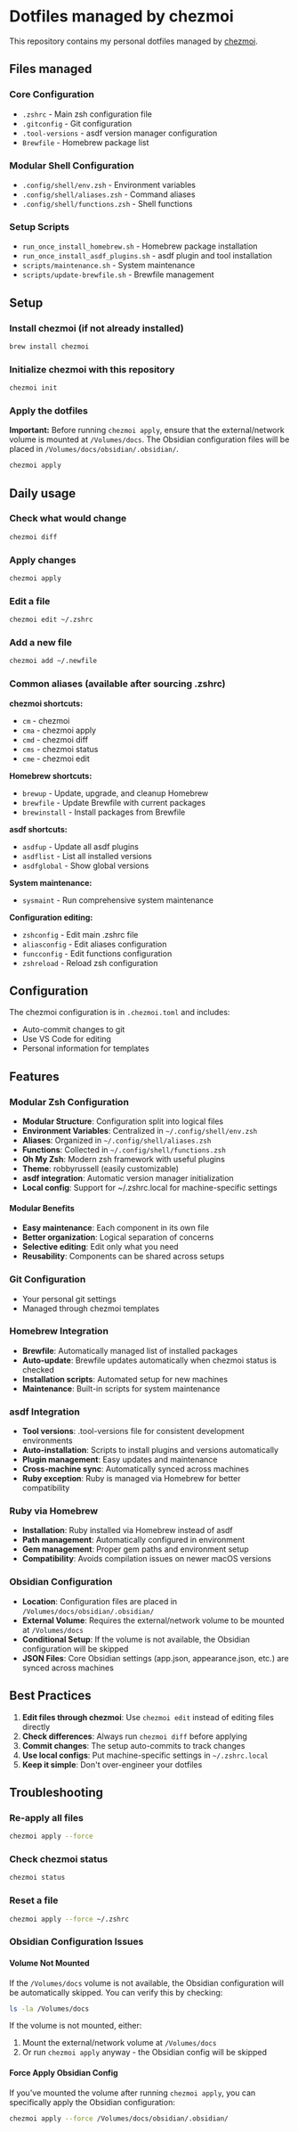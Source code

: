 # Dotfiles managed by chezmoi

This repository contains my personal dotfiles managed by [chezmoi](https://www.chezmoi.io/).

## Files managed

### Core Configuration
- `.zshrc` - Main zsh configuration file
- `.gitconfig` - Git configuration
- `.tool-versions` - asdf version manager configuration
- `Brewfile` - Homebrew package list

### Modular Shell Configuration
- `.config/shell/env.zsh` - Environment variables
- `.config/shell/aliases.zsh` - Command aliases
- `.config/shell/functions.zsh` - Shell functions

### Setup Scripts
- `run_once_install_homebrew.sh` - Homebrew package installation
- `run_once_install_asdf_plugins.sh` - asdf plugin and tool installation
- `scripts/maintenance.sh` - System maintenance
- `scripts/update-brewfile.sh` - Brewfile management

## Setup

### Install chezmoi (if not already installed)

```bash
brew install chezmoi
```

### Initialize chezmoi with this repository

```bash
chezmoi init
```

### Apply the dotfiles

**Important:** Before running `chezmoi apply`, ensure that the external/network volume is mounted at `/Volumes/docs`. The Obsidian configuration files will be placed in `/Volumes/docs/obsidian/.obsidian/`.

```bash
chezmoi apply
```

## Daily usage

### Check what would change

```bash
chezmoi diff
```

### Apply changes

```bash
chezmoi apply
```

### Edit a file

```bash
chezmoi edit ~/.zshrc
```

### Add a new file

```bash
chezmoi add ~/.newfile
```

### Common aliases (available after sourcing .zshrc)

**chezmoi shortcuts:**
- `cm` - chezmoi
- `cma` - chezmoi apply
- `cmd` - chezmoi diff
- `cms` - chezmoi status
- `cme` - chezmoi edit

**Homebrew shortcuts:**
- `brewup` - Update, upgrade, and cleanup Homebrew
- `brewfile` - Update Brewfile with current packages
- `brewinstall` - Install packages from Brewfile

**asdf shortcuts:**
- `asdfup` - Update all asdf plugins
- `asdflist` - List all installed versions
- `asdfglobal` - Show global versions

**System maintenance:**
- `sysmaint` - Run comprehensive system maintenance

**Configuration editing:**
- `zshconfig` - Edit main .zshrc file
- `aliasconfig` - Edit aliases configuration
- `funcconfig` - Edit functions configuration
- `zshreload` - Reload zsh configuration

## Configuration

The chezmoi configuration is in `.chezmoi.toml` and includes:
- Auto-commit changes to git
- Use VS Code for editing
- Personal information for templates

## Features

### Modular Zsh Configuration

- **Modular Structure**: Configuration split into logical files
- **Environment Variables**: Centralized in `~/.config/shell/env.zsh`
- **Aliases**: Organized in `~/.config/shell/aliases.zsh`
- **Functions**: Collected in `~/.config/shell/functions.zsh`
- **Oh My Zsh**: Modern zsh framework with useful plugins
- **Theme**: robbyrussell (easily customizable)
- **asdf integration**: Automatic version manager initialization
- **Local config**: Support for ~/.zshrc.local for machine-specific settings

#### Modular Benefits
- **Easy maintenance**: Each component in its own file
- **Better organization**: Logical separation of concerns
- **Selective editing**: Edit only what you need
- **Reusability**: Components can be shared across setups

### Git Configuration

- Your personal git settings
- Managed through chezmoi templates

### Homebrew Integration

- **Brewfile**: Automatically managed list of installed packages
- **Auto-update**: Brewfile updates automatically when chezmoi status is checked
- **Installation scripts**: Automated setup for new machines
- **Maintenance**: Built-in scripts for system maintenance

### asdf Integration

- **Tool versions**: .tool-versions file for consistent development environments
- **Auto-installation**: Scripts to install plugins and versions automatically
- **Plugin management**: Easy updates and maintenance
- **Cross-machine sync**: Automatically synced across machines
- **Ruby exception**: Ruby is managed via Homebrew for better compatibility

### Ruby via Homebrew

- **Installation**: Ruby installed via Homebrew instead of asdf
- **Path management**: Automatically configured in environment
- **Gem management**: Proper gem paths and environment setup
- **Compatibility**: Avoids compilation issues on newer macOS versions

### Obsidian Configuration

- **Location**: Configuration files are placed in `/Volumes/docs/obsidian/.obsidian/`
- **External Volume**: Requires the external/network volume to be mounted at `/Volumes/docs`
- **Conditional Setup**: If the volume is not available, the Obsidian configuration will be skipped
- **JSON Files**: Core Obsidian settings (app.json, appearance.json, etc.) are synced across machines

## Best Practices

1. **Edit files through chezmoi**: Use `chezmoi edit` instead of editing files directly
2. **Check differences**: Always run `chezmoi diff` before applying
3. **Commit changes**: The setup auto-commits to track changes
4. **Use local configs**: Put machine-specific settings in `~/.zshrc.local`
5. **Keep it simple**: Don't over-engineer your dotfiles

## Troubleshooting

### Re-apply all files

```bash
chezmoi apply --force
```

### Check chezmoi status

```bash
chezmoi status
```

### Reset a file

```bash
chezmoi apply --force ~/.zshrc
```

### Obsidian Configuration Issues

#### Volume Not Mounted
If the `/Volumes/docs` volume is not available, the Obsidian configuration will be automatically skipped. You can verify this by checking:

```bash
ls -la /Volumes/docs
```

If the volume is not mounted, either:
1. Mount the external/network volume at `/Volumes/docs`
2. Or run `chezmoi apply` anyway - the Obsidian config will be skipped

#### Force Apply Obsidian Config
If you've mounted the volume after running `chezmoi apply`, you can specifically apply the Obsidian configuration:

```bash
chezmoi apply --force /Volumes/docs/obsidian/.obsidian/
```
